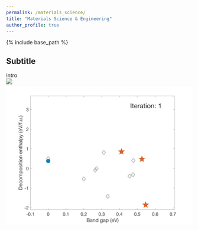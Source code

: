 ```yaml
---
permalink: /materials_science/
title: "Materials Science & Engineering"
author_profile: true
---
```


{% include base_path %}

## Subtitle
intro
<br/><img src="/figures/MSE_overview.png" width="800"/>
<br/><img src="/figures/MOBO.gif" width="600"/><br/>
